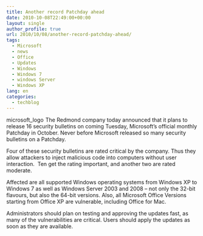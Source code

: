 ```yaml
---
title: Another record Patchday ahead
date: 2010-10-08T22:49:00+00:00
layout: single
author_profile: true
url: 2010/10/08/another-record-patchday-ahead/
tags:
  - Microsoft
  - news
  - Office
  - Updates
  - Windows
  - Windows 7
  - windows Server
  - Windows XP
lang: en
categories: 
  - techblog
---
```

[<img title="microsoft_logo" border="0" alt="microsoft_logo" align="left" src="http://lh5.ggpht.com/_vaUVXcmC3OI/TK-Y2ebYHjI/AAAAAAAACn4/nRNdjQbf3ug/microsoft_logo_thumb%5B1%5D.jpg?imgmax=800" width="100" height="17" />](http://lh6.ggpht.com/_vaUVXcmC3OI/TK-Y0g8oLDI/AAAAAAAACn0/ou-eRWGSPls/s1600-h/microsoft_logo%5B3%5D.jpg)The Redmond company today announced that it plans to release 16 security bulletins on coming Tuesday, Microsoft’s official monthly Patchday in October. Never before Microsoft released so many security bulletins on a Patchday.

Four of these security bulletins are rated critical by the company. Thus they allow attackers to inject malicious code into computers without user interaction.  Ten get the rating important, and another two are rated moderate.

Affected are all supported Windows operating systems from Windows XP to Windows 7 as well as Windows Server 2003 and 2008 – not only the 32-bit flavours, but also the 64-bit versions. Also, all Microsoft Office Versions starting from Office XP are vulnerable, including Office for Mac.

Administrators should plan on testing and approving the updates fast, as many of the vulnerabilities are critical. Users should apply the updates as soon as they are available.